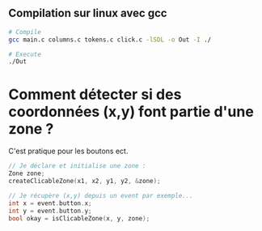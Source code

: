 ## Compilation sur linux avec gcc
```bash
# Compile
gcc main.c columns.c tokens.c click.c -lSDL -o Out -I ./

# Execute
./Out
```

# Comment détecter si des coordonnées (x,y) font partie d'une zone ?
C'est pratique pour les boutons ect.

```c
// Je déclare et initialise une zone :
Zone zone;
createClicableZone(x1, x2, y1, y2, &zone);

// Je récupère (x,y) depuis un event par exemple...
int x = event.button.x;
int y = event.button.y;
bool okay = isClicableZone(x, y, zone);
```
